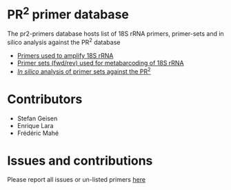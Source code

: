 # PR<sup>2</sup> primer database

The pr2-primers database hosts list of 18S rRNA primers, primer-sets and in silico analysis against the PR<sup>2</sup> database

* [Primers used to amplify 18S rRNA](https://github.com/pr2database/pr2-primers/wiki/18S-rRNA-primers)
* [Primer sets (fwd/rev) used for metabarcoding of 18S rRNA](https://github.com/pr2database/pr2-primers/wiki/18S-rRNA-primer-sets)
* [_In silico_ analysis of primer sets against the PR<sup>2</sup>](https://vaulot.github.io/pr2/PR2_Primers.html)

# Contributors
* Stefan Geisen
* Enrique Lara
* Frédéric Mahé

# Issues and contributions
Please report all issues or un-listed primers [here](https://github.com/pr2database/pr2-primers/issues)
